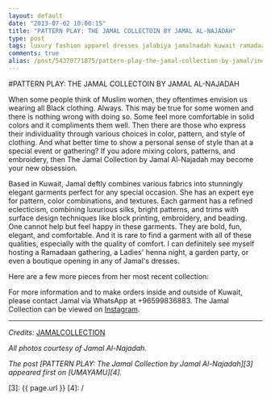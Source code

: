 ```yaml
---
layout: default
date: "2013-07-02 10:00:15"
title: "PATTERN PLAY: THE JAMAL COLLECTOIN BY JAMAL AL-NAJADAH"
type: post
tags: luxury fashion apparel dresses jalabiya jamalnadah kuwait ramadaan craftsmanship tradition heritage culture
comments: true
alias: /post/54370771875/pattern-play-the-jamal-collection-by-jamal/index.html
---
```


#PATTERN PLAY: THE JAMAL COLLECTOIN BY JAMAL AL-NAJADAH

When some people think of Muslim women, they oftentimes envision us wearing all Black clothing. Always. This may be true for some women and there is nothing wrong with doing so. Some feel more comfortable in solid colors and it compliments them well. Then there are those who express their individuality through various choices in color, pattern, and style of clothing. And what better time to show a personal sense of style than at a special event or gathering? If you adore mixing colors, patterns, and embroidery, then The Jamal Collection by Jamal Al-Najadah may become your new obsession.

Based in Kuwait, Jamal deftly combines various fabrics into stunningly elegant garments perfect for any special occasion. She has an expert eye for pattern, color combinations, and textures. Each garment has a refined eclecticism, combining luxurious silks, bright patterns, and trims with surface design techniques like block printing, embroidery, and beading. One cannot help but feel happy in these garments. They are bold, fun, elegant, and comfortable. And it is rare to find a garment with all of these qualities, especially with the quality of comfort. I can definitely see myself hosting a Ramadaan gathering, a Ladies' henna night, a garden party, or even a boutique opening in any of Jamal's dresses.

Here are a few more pieces from her most recent collection:

For more information and to make orders inside and outside of Kuwait, please contact Jamal via WhatsApp at +96599836883. The Jamal Collection can be viewed on [Instagram][1].

---
_Credits:_
[JAMALCOLLECTION][2]

_All photos courtesy of Jamal Al-Najadah._

_The post [PATTERN PLAY: The Jamal Collection by Jamal Al-Najadah][3] appeared first on [UMAYAMU][4]._

[1]: http://www.instagram.com/jamal_collection
[2]: http://www.instagram.com/jamal_collection
[3]: {{ page.url }}
[4]: /
